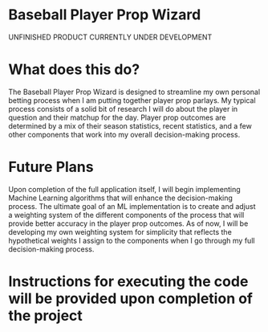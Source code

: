 # Baseball Player Prop Wizard

UNFINISHED PRODUCT CURRENTLY UNDER DEVELOPMENT

# What does this do?

The Baseball Player Prop Wizard is designed to streamline my own personal betting process when I am putting together player prop parlays. My typical process consists of a solid bit of research I will do about the player in question and their matchup for the day. Player prop outcomes are determined by a mix of their season statistics, recent statistics, and a few other components that work into my overall decision-making process.

# Future Plans

Upon completion of the full application itself, I will begin implementing Machine Learning algorithms that will enhance the decision-making process. The ultimate goal of an ML implementation is to create and adjust a weighting system of the different components of the process that will provide better accuracy in the player prop outcomes. As of now, I will be developing my own weighting system for simplicity that reflects the hypothetical weights I assign to the components when I go through my full decision-making process.

# Instructions for executing the code will be provided upon completion of the project
